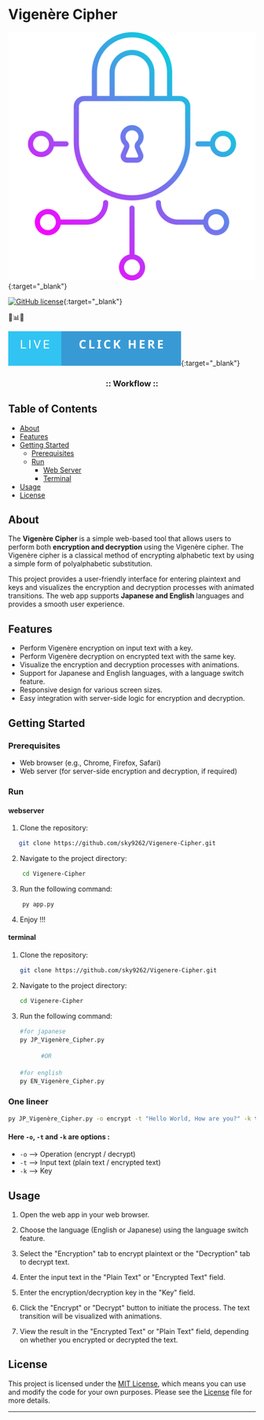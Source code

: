 # Vigenère Cipher

[![Logo](./static/icon.png)](https://github.com/sky9262/Vigenere-Cipher){:target="_blank"}


[![GitHub license](https://img.shields.io/badge/license-MIT-blue.svg)](https://github.com/your-username/vigenere-cipher-web-app/blob/master/LICENSE){:target="_blank"}

🔐📊🚀

[![Live](./static/Live-Click%20Here.svg)](https://vigenerecipher.pythonanywhere.com/){:target="_blank"}




<h3 align="center">
:: Workflow ::
</h3>


## Table of Contents

- [About](#about)
- [Features](#features)
- [Getting Started](#getting-started)
  - [Prerequisites](#prerequisites)
  - [Run](#Run)
    - [Web Server](#webserver)
    - [Terminal](#terminal)
- [Usage](#usage)
- [License](#license)

## About

The <b>Vigenère Cipher</b> is a simple web-based tool that allows users to perform both <b>encryption and decryption</b> using the Vigenère cipher. The Vigenère cipher is a classical method of encrypting alphabetic text by using a simple form of polyalphabetic substitution.

This project provides a user-friendly interface for entering plaintext and keys and visualizes the encryption and decryption processes with animated transitions. The web app supports <b>Japanese and English</b> languages and provides a smooth user experience.

## Features

- Perform Vigenère encryption on input text with a key.
- Perform Vigenère decryption on encrypted text with the same key.
- Visualize the encryption and decryption processes with animations.
- Support for Japanese and English languages, with a language switch feature.
- Responsive design for various screen sizes.
- Easy integration with server-side logic for encryption and decryption.

## Getting Started

### Prerequisites

- Web browser (e.g., Chrome, Firefox, Safari)
- Web server (for server-side encryption and decryption, if required)

### Run

#### webserver
1. Clone the repository:

```bash
   git clone https://github.com/sky9262/Vigenere-Cipher.git
```

2. Navigate to the project directory:
```bash
    cd Vigenere-Cipher
```

3. Run the following command:
```bash
    py app.py
```

4. Enjoy !!!

#### terminal
1. Clone the repository:

   ```bash
   git clone https://github.com/sky9262/Vigenere-Cipher.git

2. Navigate to the project directory:
    ```bash
    cd Vigenere-Cipher

3. Run the following command:
   ```bash
   #for japanese
   py JP_Vigenère_Cipher.py

         #OR

   #for english
   py EN_Vigenère_Cipher.py

### One lineer
```bash
py JP_Vigenère_Cipher.py -o encrypt -t "Hello World, How are you?" -k thisismykey
```
#### Here `-o`, `-t` and `-k` are options :
- `-o` --> Operation (encrypt / decrypt)
- `-t` --> Input text (plain text / encrypted text)
- `-k` --> Key


## Usage

1. Open the web app in your web browser.

2. Choose the language (English or Japanese) using the language switch feature.

3. Select the "Encryption" tab to encrypt plaintext or the "Decryption" tab to decrypt text.

4. Enter the input text in the "Plain Text" or "Encrypted Text" field.

5. Enter the encryption/decryption key in the "Key" field.

6. Click the "Encrypt" or "Decrypt" button to initiate the process. The text transition will be visualized with animations.

7. View the result in the "Encrypted Text" or "Plain Text" field, depending on whether you encrypted or decrypted the text.






## License

This project is licensed under the [MIT License](LICENSE), which means you can use and modify the code for your own purposes. Please see the [License](LICENSE) file for more details.

---
